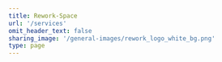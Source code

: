 ```yaml
---
title: Rework-Space
url: '/services'
omit_header_text: false
sharing_image: '/general-images/rework_logo_white_bg.png'
type: page
---
```



